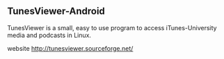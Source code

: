 TunesViewer-Android
---
TunesViewer is a small, easy to use program to access iTunes-University
media and podcasts in Linux.

website http://tunesviewer.sourceforge.net/


